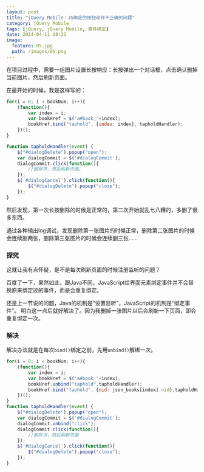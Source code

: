 ```yaml
---
layout: post
title: "jQuery Mobile：JS绑定的按钮动作不正确的问题"
category: jQuery Mobile
tags: [jQuery, jQuery Mobile, 事件绑定]
date: 2014-04-11 18:23
image:
  feature: 05.jpg
  path: /images/05.png
---
```


在项目过程中，需要一组图片设置长按响应：长按弹出一个对话框，点击确认删掉当前图片，然后刷新页面。

在最开始的时候，我是这样写的：

```javascript
for(i = 0; i < bookNum; i++){
    (function(){
        var index = i;
        var bookHref = $('a#book_'+index);
        bookHref.bind("taphold", {index: index}, tapholdHandler);
    })();
}

function tapholdHandler(event) {
    $("#dialogDelete").popup("open");
    var dialogCommit = $('#dialogCommit');
    dialogCommit.click(function(){
        //删除书，然后刷新页面。
    });
    $('#dialogCancel').click(function(){
        $("#dialogDelete").popup("close");
    });
}
```

然后发现，第一次长按删除的时候是正常的，第二次开始就乱七八糟的，多删了很多东西。

通过各种输出log调试，发现删除第一张图片的时候正常，删除第二张图片的时候会连续删两张，删除第三张图片的时候会连续删三张……

### 探究

这就让我有点怀疑，是不是每次刷新页面的时候注册监听的问题？

百度了一下，果然如此，跟Java不同，JavaScript给界面元素绑定事件并不会替换原来绑定过的事件，而是会重复绑定。

还是上一节说的问题，Java的机制是“设置监听”，JavaScript的机制是“绑定事件”。
明白这一点后就好解决了。因为我删掉一张图片以后会刷新一下页面，即会重复绑定一次。

### 解决

解决办法就是在每次`bind()`绑定之前，先用`unbind()`解绑一次。

```javascript
for(i = 0; i < bookNum; i++){
    (function(){
        var index = i;
        var bookHref = $('a#book_'+index);
        bookHref.unbind("taphold",tapholdHandler);
        bookHref.bind("taphold", {nid: json_books[index].nid},tapholdHandler);
    })();
}
function tapholdHandler(event) {
    $("#dialogDelete").popup("open");
    var dialogCommit = $('#dialogCommit');
    dialogCommit.unbind("click");
    dialogCommit.click(function(){
        //删除书，然后刷新页面
    });
    $('#dialogCancel').click(function(){
        $("#dialogDelete").popup("close");
    });
}
```